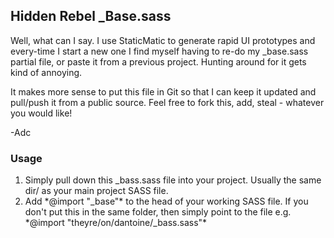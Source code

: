 Hidden Rebel _Base.sass
-----------------------

Well, what can I say. I use StaticMatic to generate rapid UI prototypes and every-time I start a new one I find myself having to re-do my _base.sass partial file, or paste it from a previous project. Hunting around for it gets kind of annoying. 

It makes more sense to put this file in Git so that I can keep it updated and pull/push it from a public source. Feel free to fork this, add, steal - whatever you would like!

-Adc

### Usage ####

1. Simply pull down this _bass.sass file into your project. Usually the same dir/ as your main project SASS file.
2. Add \*@import "_base"\* to the head of your working SASS file. If you don't put this in the same folder, then simply point to the file e.g. \*@import "theyre/on/dantoine/_bass.sass"\*